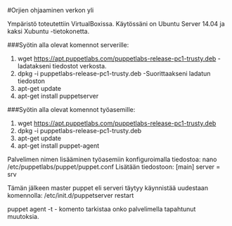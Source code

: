 #Orjien ohjaaminen verkon yli

Ympäristö toteutettiin VirtualBoxissa. Käytössäni on Ubuntu Server 14.04 ja kaksi Xubuntu -tietokonetta.

###Syötin alla olevat komennot serverille:

1. wget https://apt.puppetlabs.com/puppetlabs-release-pc1-trusty.deb -ladatakseni tiedostot verkosta.
2. dpkg -i puppetlabs-release-pc1-trusty.deb -Suorittaakseni ladatun tiedoston
3. apt-get update
4. apt-get install puppetserver


###Syötin alla olevat komennot työasemille:
1. wget https://apt.puppetlabs.com/puppetlabs-release-pc1-trusty.deb
2. dpkg -i puppetlabs-release-pc1-trusty.deb
3. apt-get update
4. apt-get install puppet-agent

Palvelimen nimen lisääminen työasemiin konfiguroimalla tiedostoa: nano /etc/puppetlabs/puppet/puppet.conf
Lisätään tiedostoon: 
[main]
server = srv

Tämän jälkeen master puppet eli serveri täytyy käynnistää uudestaan komennolla:
/etc/init.d/puppetserver restart

puppet agent -t - komento tarkistaa onko palvelimella tapahtunut muutoksia.
